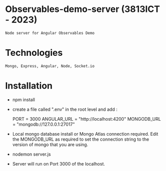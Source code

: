# Observables-demo-server (3813ICT - 2023)
    Node server for Angular Observables Demo

# Technologies
    Mongo, Express, Angular, Node, Socket.io

# Installation
- npm install
- create a file called ".env" in the root level and add : 

    PORT = 3000
    ANGULAR_URL = "http://localhost:4200"
    MONGODB_URL = "mongodb://127.0.0.1:27017"
    
- Local mongo database install or Mongo Atlas connection required. Edit the MONGODB_URL as required to set the connection string to the version of mongo that you are using.
- nodemon server.js
- Server will run on Port 3000 of the localhost.

